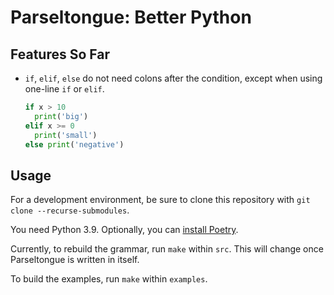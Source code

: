 # Parseltongue: Better Python

## Features So Far

* `if`, `elif`, `else` do not need colons after the condition,
  except when using one-line `if` or `elif`.

  ```py
  if x > 10
    print('big')
  elif x >= 0
    print('small')
  else print('negative')
  ```

## Usage

For a development environment, be sure to clone this repository
with `git clone --recurse-submodules`.

You need Python 3.9.  Optionally, you can
[install Poetry](https://python-poetry.org/docs/#installation).

<!--
To get a development environment running, follow these steps:

1. [Install Poetry](https://python-poetry.org/docs/#installation)
2. Clone this repository
3. `poetry install`
-->

Currently, to rebuild the grammar, run `make` within `src`.
This will change once Parseltongue is written in itself.

To build the examples, run `make` within `examples`.
